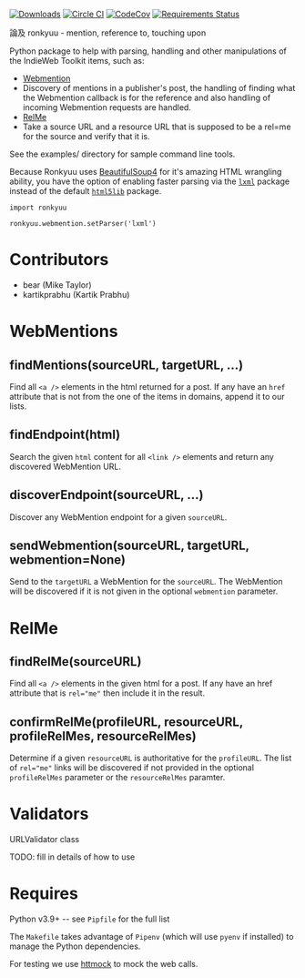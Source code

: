 [![Downloads](https://img.shields.io/pypi/v/ronkyuu.svg)](https://pypi.python.org/pypi/ronkyuu/)
[![Circle CI](https://circleci.com/gh/bear/ronkyuu.svg?style=svg)](https://circleci.com/gh/bear/ronkyuu)
[![CodeCov](http://codecov.io/github/bear/ronkyuu/coverage.svg?branch=master)](http://codecov.io/github/bear/ronkyuu)
[![Requirements Status](https://requires.io/github/bear/ronkyuu/requirements.svg?branch=master)](https://requires.io/github/bear/ronkyuu/requirements/?branch=master)

論及 ronkyuu - mention, reference to, touching upon

Python package to help with parsing, handling and other manipulations of the IndieWeb Toolkit items, such as:
* [Webmention](http://indiewebcamp.com/webmention)
 * Discovery of mentions in a publisher's post, the handling of finding what the Webmention callback is for the reference and also handling of incoming Webmention requests are handled.
* [RelMe](http://microformats.org/wiki/rel-me)
 * Take a source URL and a resource URL that is supposed to be a rel=me for the source and verify that it is.

See the examples/ directory for sample command line tools.

Because Ronkyuu uses [BeautifulSoup4](https://pypi.org/project/beautifulsoup4/) for it's amazing HTML wrangling ability, you have the option of enabling faster parsing via the [`lxml`](https://pypi.org/project/lxml/) package instead of the default [`html5lib`](https://pypi.org/project/html5lib/) package.

```
import ronkyuu

ronkyuu.webmention.setParser('lxml')
```

Contributors
============
* bear (Mike Taylor)
* kartikprabhu (Kartik Prabhu)

WebMentions
===========
findMentions(sourceURL, targetURL, ...)
---------------------------------------
Find all `<a />` elements in the html returned for a post.
If any have an `href` attribute that is not from the one of the items in domains, append it to our lists.

findEndpoint(html)
------------------
Search the given `html` content for all `<link />` elements and return any discovered WebMention URL.

discoverEndpoint(sourceURL, ...)
--------------------------------
Discover any WebMention endpoint for a given `sourceURL`.

sendWebmention(sourceURL, targetURL, webmention=None)
-----------------------------------------------------
Send to the `targetURL` a WebMention for the `sourceURL`.
The WebMention will be discovered if it is not given in the optional `webmention` parameter.

RelMe
=====
findRelMe(sourceURL)
--------------------
Find all `<a />` elements in the given html for a post.
If any have an href attribute that is `rel="me"` then include it in the result.

confirmRelMe(profileURL, resourceURL, profileRelMes, resourceRelMes)
--------------------------------------------------------------------
Determine if a given `resourceURL` is authoritative for the `profileURL`.
The list of `rel="me"` links will be discovered if not provided in the optional `profileRelMes` parameter or the `resourceRelMes` paramter.

Validators
==========
URLValidator class

TODO: fill in details of how to use

Requires
========
Python v3.9+ -- see `Pipfile` for the full list

The `Makefile` takes advantage of `Pipenv` (which will use `pyenv` if installed) to manage the Python dependencies.

For testing we use [httmock](https://pypi.python.org/pypi/httmock/) to mock the web calls.
